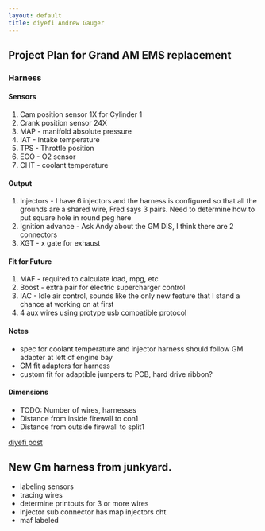 ```yaml
---
layout: default
title: diyefi Andrew Gauger
---
```

## Project Plan for Grand AM EMS replacement

### Harness

#### Sensors
1. Cam position sensor 1X for Cylinder 1
2. Crank position sensor 24X
3. MAP - manifold absolute pressure
4. IAT - Intake temperature
5. TPS - Throttle position
6. EGO - O2 sensor 
7. CHT - coolant temperature

#### Output
1. Injectors - I have 6 injectors and the harness is configured so that all the grounds are a shared wire, Fred says 3 pairs.  Need to determine how to put square hole in round peg here
2. Ignition advance - Ask Andy about the GM DIS, I think there are 2 connectors
3. XGT - x gate for exhaust

#### Fit for Future
1. MAF - required to calculate load, mpg, etc
2. Boost - extra pair for electric supercharger control
3. IAC - Idle air control, sounds like the only new feature that I stand a chance at working on at first
4. 4 aux wires using protype usb compatible protocol

#### Notes
* spec for coolant temperature and injector harness should follow GM adapter at left of engine bay
* GM fit adapters for harness
* custom fit for adaptible jumpers to PCB, hard drive ribbon?

#### Dimensions
* TODO: Number of wires, harnesses
* Distance from inside firewall to con1
* Distance from outside firewall to split1

[diyefi post](http://forum.diyefi.org/viewtopic.php?f=41&t=2092)

## New Gm harness from junkyard.
* labeling sensors
* tracing wires
* determine printouts for 3 or more wires
* injector sub connector has map injectors cht 
* maf labeled
